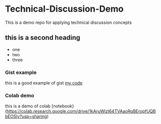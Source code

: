 # Technical-Discussion-Demo
This is a demo repo for applying technical discussion concepts


## this is a second heading

* one 
* two
* three


### Gist example
this is a good example of gist [my code](https://gist.github.com/mmosad19419/7c7415bceab0fbc412b12a1beb37c764)


### Colab demo
this is a demo of colab [notebook}(https://colab.research.google.com/drive/1kAruWlzI64TVAaoRgBEropfUQBbEOSlv?usp=sharing)
